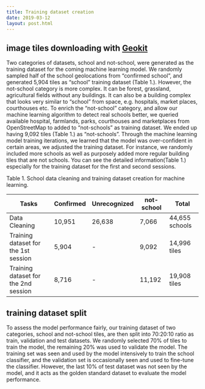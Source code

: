 ```yaml
---
title: Training dataset creation
date: 2019-03-12
layout: post.html
---
```


## image tiles downloading with [Geokit](https://github.com/developmentseed/geokit)

Two categories of datasets, school and not-school, were generated as the training dataset for the coming machine learning model. We randomly sampled half of the school geolocations from “confirmed school”, and generated 5,904 tiles as “school” training dataset (Table 1.). However, the not-school category is more complex. It can be forest, grassland, agricultural fields without any buildings. It can also be a building complex that looks very similar to “school” from space, e.g. hospitals, market places, courthouses etc. To enrich the “not-school” category, and allow our machine learning algorithm to detect real schools better, we queried available hospital, farmlands, parks, courthouses and marketplaces from OpenStreetMap to added to “not-schools” as training dataset. We ended up having 9,092 tiles (Table 1.) as “not-schools”. Through the machine learning model training iterations, we learned that the model was over-confident in certain areas, we adjusted the training dataset. For instance, we randomly included more schools as well as purposely added more regular building tiles that are not schools. You can see the detailed information(Table 1.) especially for the training dataset for the first and second sessions.

Table 1. School data cleaning and training dataset creation for machine learning.

| Tasks | Confirmed | Unrecognized | not-school | Total|
| --- | --- | --- | --- | --- |
|Data Cleaning | 10,951 | 26,638 | 7,066 | 44,655 schools |
|Training dataset for the 1st session  | 5,904 | - | 9,092 | 14,996 tiles |
|Training dataset for the 2nd session | 8,716 | - | 11,192 | 19,908 tiles |



## training dataset split

To assess the model performance fairly, our training dataset of two categories, school and not-school tiles, are then split into 70:20:10 ratio as train, validation and test datasets. We randomly selected 70% of tiles to train the model, the remaining 20% was used to validate the model. The training set was seen and used by the model intensively to train the school classifier, and the validation set is occasionally seen and used to fine-tune the classifier. However, the last 10% of test dataset was not seen by the model, and it acts as the golden standard dataset to evaluate the model performance. 
